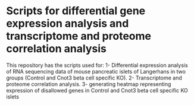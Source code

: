 # Scripts for differential gene expression analysis and transcriptome and proteome correlation analysis 
This repository has the scripts used for:
1- Differential expression analysis of RNA sequencing data of mouse pancreatic islets of Langerhans in two groups (Control and Cnot3 beta cell specific KO). 
2- Transcriptome and proteome correlation analysis. 
3- generating heatmap representing expression of disallowed genes in Control and Cnot3 beta cell specific KO islets
